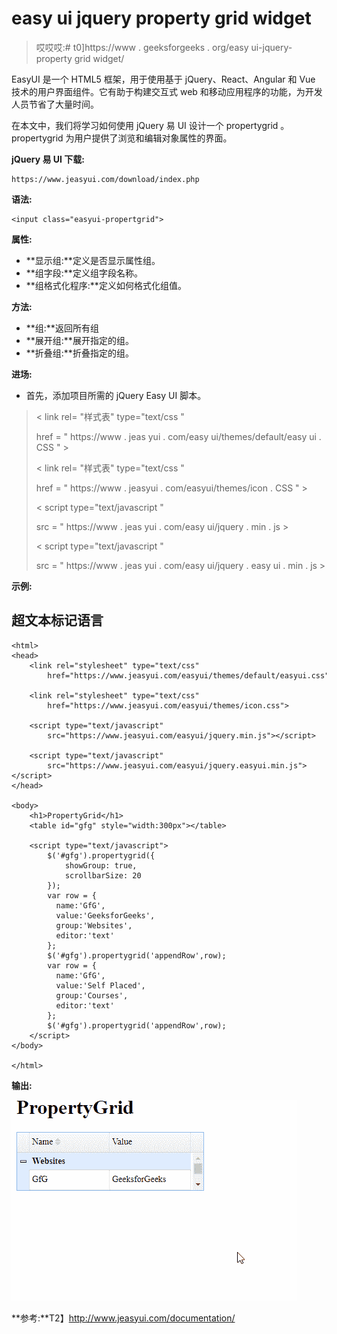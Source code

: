 # easy ui jquery property grid widget

> 哎哎哎:# t0]https://www . geeksforgeeks . org/easy ui-jquery-property grid widget/

EasyUI 是一个 HTML5 框架，用于使用基于 jQuery、React、Angular 和 Vue 技术的用户界面组件。它有助于构建交互式 web 和移动应用程序的功能，为开发人员节省了大量时间。

在本文中，我们将学习如何使用 jQuery 易 UI 设计一个 propertygrid 。 propertygrid 为用户提供了浏览和编辑对象属性的界面。

**jQuery 易 UI 下载:**

```
https://www.jeasyui.com/download/index.php
```

**语法:**

```
<input class="easyui-propertgrid">
```

**属性:**

*   **显示组:**定义是否显示属性组。
*   **组字段:**定义组字段名称。
*   **组格式化程序:**定义如何格式化组值。

**方法:**

*   **组:**返回所有组
*   **展开组:**展开指定的组。
*   **折叠组:**折叠指定的组。

**进场:**

*   首先，添加项目所需的 jQuery Easy UI 脚本。

> < link rel= "样式表" type="text/css "
> 
> href = " https://www . jeas yui . com/easy ui/themes/default/easy ui . CSS " >
> 
> < link rel= "样式表" type="text/css "
> 
> href = " https://www . jeasyui . com/easyui/themes/icon . CSS " >
> 
> < script type="text/javascript "
> 
> src = " https://www . jeas yui . com/easy ui/jquery . min . js >
> 
> < script type="text/javascript "
> 
> src = " https://www . jeas yui . com/easy ui/jquery . easy ui . min . js >

**示例:**

## 超文本标记语言

```
<html>
<head>    
    <link rel="stylesheet" type="text/css" 
        href="https://www.jeasyui.com/easyui/themes/default/easyui.css">

    <link rel="stylesheet" type="text/css" 
        href="https://www.jeasyui.com/easyui/themes/icon.css">

    <script type="text/javascript" 
        src="https://www.jeasyui.com/easyui/jquery.min.js"></script>

    <script type="text/javascript" 
        src="https://www.jeasyui.com/easyui/jquery.easyui.min.js"></script>
</head>

<body>
    <h1>PropertyGrid</h1>
    <table id="gfg" style="width:300px"></table>

    <script type="text/javascript">
        $('#gfg').propertygrid({
            showGroup: true,
            scrollbarSize: 20
        });
        var row = {
          name:'GfG',
          value:'GeeksforGeeks',
          group:'Websites',
          editor:'text'
        };
        $('#gfg').propertygrid('appendRow',row);
        var row = {
          name:'GfG',
          value:'Self Placed',
          group:'Courses',
          editor:'text'
        };
        $('#gfg').propertygrid('appendRow',row);
    </script>
</body>

</html>
```

**输出:**

![](img/4269b15fb73b9a01e8c8cb90263fb25b.png)

**参考:**T2】http://www.jeasyui.com/documentation/